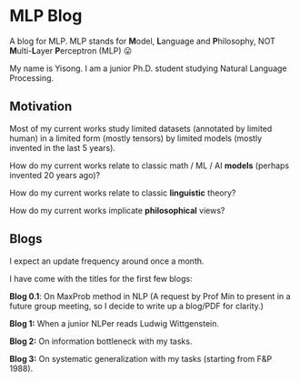 # MLP Blog

A blog for MLP. MLP stands for **M**odel, **L**anguage and **P**hilosophy, NOT **M**ulti-**L**ayer **P**erceptron (MLP) 😛

My name is Yisong. I am a junior Ph.D. student studying Natural Language Processing. 



## Motivation

Most of my current works study limited datasets (annotated by limited human) in a limited form (mostly tensors) by limited models (mostly invented in the last 5 years). 

How do my current works relate to classic math / ML / AI **models** (perhaps invented 20 years ago)?

How do my current works relate to classic **linguistic** theory?

How do my current works implicate **philosophical** views?



## Blogs

I expect an update frequency around once a month.

I have come with the titles for the first few blogs:

**Blog 0.1**: On MaxProb method in NLP (A request by Prof Min to present in a future group meeting, so I decide to write up a blog/PDF for clarity.)

**Blog 1:** When a junior NLPer reads Ludwig Wittgenstein.

**Blog 2:** On information bottleneck with my tasks.

**Blog 3:** On systematic generalization with my tasks (starting from F&P 1988).





